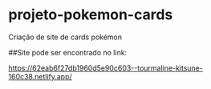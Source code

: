 # projeto-pokemon-cards
Criação de site de cards pokémon

##Site pode ser encontrado no link:

https://62eab6f27db1960d5e90c603--tourmaline-kitsune-160c38.netlify.app/
